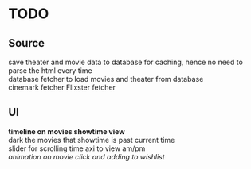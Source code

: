 TODO
===

Source
---
save theater and movie data to database for caching, hence no need to parse the html every time   
database fetcher to load movies and theater from database   
cinemark fetcher
Flixster fetcher



UI
---
**timeline on movies showtime view**   
dark the movies that showtime is past current time   
slider for scrolling time axi to view am/pm   
*animation on movie click and adding to wishlist*    